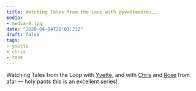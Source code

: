 ```yaml
---
title: Watching Tales from the Loop with @yvetteedrei,…
media:
- media-0.jpg
date: "2020-04-04T20:03:23Z"
draft: false
tags:
- yvette
- chris
- rose
---
```

Watching Tales from the Loop with [Yvette](/tags/yvette), and with [Chris](/tags/chris) and [Rose](/tags/rose) from afar — holy pants this is an excellent series\!

